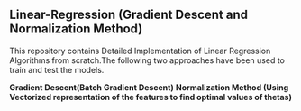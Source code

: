 ## Linear-Regression (Gradient Descent and Normalization Method)

This repository contains Detailed Implementation of Linear Regression Algorithms from scratch.The following two approaches have been used to 
train and test the models.


**Gradient Descent(Batch Gradient Descent)**
**Normalization Method (Using Vectorized representation of the features to find optimal values of thetas)**




